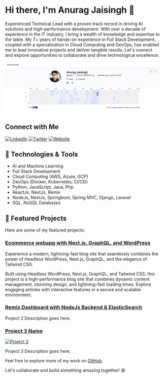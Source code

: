 # Hi there, I'm Anurag Jaisingh 👋

Experienced Technical Lead with a proven track record in driving AI solutions and high-performance development. With over a decade of experience in the IT industry, I bring a wealth of knowledge and expertise to the table. My 7+ years of hands-on experience in Full Stack Development, coupled with a specialization in Cloud Computing and DevOps, has enabled me to lead innovative projects and deliver tangible results. Let's connect and explore opportunities to collaborate and drive technological excellence.

<img src="https://raw.githubusercontent.com/imajs7/imajs7/main/Screenshot%202023-09-10%20at%201.58.59%20AM.png" alt="Header Image">

## Connect with Me

[![LinkedIn](https://img.shields.io/badge/LinkedIn-imajs7-blue?style=flat-square&logo=linkedin)](https://linkedin.com/in/imajs7)
[![Twitter](https://img.shields.io/badge/Twitter-imajs7-blue?style=flat-square&logo=twitter)](https://twitter.com/imajs7)
[![Website](https://img.shields.io/badge/Website-blog.merncloud.com-blue?style=flat-square)](blog.merncloud.com)

## 🔧 Technologies & Tools

- AI and Machine Learning
- Full Stack Development
- Cloud Computing (AWS, Azure, GCP)
- DevOps (Docker, Kubernetes, CI/CD)
- Python, JavaScript, Java, Php
- ReactJs, NextJs, Remix
- NodeJs, NestJs, Springboot, Spring MVC, Django, Laravel
- SQL, NoSQL Databases

## 🚀 Featured Projects

Here are some of my featured projects:

### [Ecommerce webapp with Next.js, GraphQL, and WordPress](https://gitlab.com/headless-cms/kbathbrewery-frontend)

Experience a modern, lightning-fast blog site that seamlessly combines the power of Headless WordPress, Next.js, GraphQL, and the elegance of Tailwind CSS.

Built using Headless WordPress, Next.js, GraphQL, and Tailwind CSS, this project is a high-performance blog site that combines dynamic content management, stunning design, and lightning-fast loading times. Explore engaging articles with interactive features in a secure and scalable environment.

### [Remix Dashboard with NodeJs Backend & ElasticSearch](https://gitlab.com/jsco-inhouse/blogr-expressjs-backend)

Project 2 Description goes here.

### [Project 3 Name](Project3URL)

[![Project 3](Project3ImageURL)](Project3URL)

Project 3 Description goes here.

Feel free to explore more of my work on [GitHub](https://github.com/YourGitHubUsername).

Let's collaborate and build something amazing together! 😄
